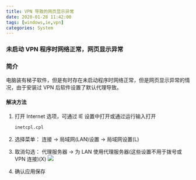 ```yaml
---
title: VPN 导致的网页显示异常
date: 2020-01-28 11:42:00
tags: [windows,ie,vpn]
categories: System
---
```

### 未启动 VPN 程序时网络正常，网页显示异常
<!-- more -->
### 简介
电脑装有梯子软件，但是有时存在未启动程序时网络正常，但是网页显示异常的情况，由于安装过 VPN 后软件设置了默认代理导致。

#### 解决方法
1. 打开 Internet 选项，可通过 IE 设置中打开或通过运行输入打开
    ``` cmd
    inetcpl.cpl
    ```

1. 选择菜单：
    连接 → 局域网(LAN)设置 → 局域网设置(L)
1. 取消勾选：
    代理服务器 → 为 LAN 使用代理服务器(这些设置不用于拨号或 VPN 连接)(X)
    <img src="https://sadness96.github.io/images/blog/system-VPNWebpageAbnormal/SetUpProxy.png"/>

1. 确认应用保存